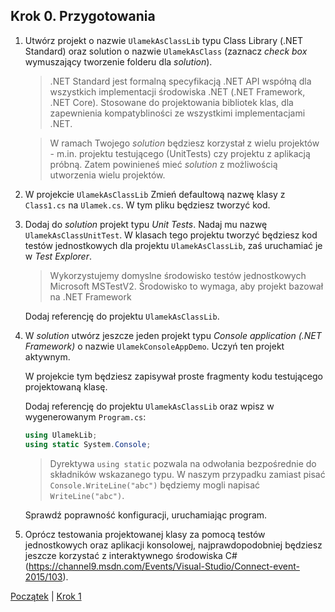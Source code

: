 ## Krok 0. Przygotowania ##

1. Utwórz projekt o nazwie `UlamekAsClassLib` typu Class Library (.NET Standard) 
   oraz solution o nazwie `UlamekAsClass` 
   (zaznacz _check box_ wymuszający tworzenie folderu dla _solution_).
    > .NET Standard jest formalną specyfikacją .NET API współną 
    > dla wszystkich implementacji środowiska .NET 
    > (.NET Framework, .NET Core). 
    > Stosowane do projektowania bibliotek klas, dla zapewnienia
    > kompatybliności ze wszystkimi implementacjami .NET.

    > W ramach Twojego _solution_ będziesz korzystał 
    > z wielu projektów - m.in. projektu testującego (UnitTests) 
    > czy projektu z aplikacją próbną. 
    > Zatem powinieneś mieć _solution_ z możliwością 
    > utworzenia wielu projektów.

2. W projekcie `UlamekAsClassLib` Zmień defaultową nazwę klasy z `Class1.cs` 
   na `Ulamek.cs`. W tym pliku będziesz tworzyć kod.

3. Dodaj do _solution_ projekt typu *Unit Tests*. 
   Nadaj mu nazwę `UlamekAsClassUnitTest`. 
   W klasach tego projektu tworzyć będziesz kod testów jednostkowych
   dla projektu `UlamekAsClassLib`, zaś uruchamiać je w _Test Explorer_.
   > Wykorzystujemy domyslne środowisko testów jednostkowych Microsoft MSTestV2.
   > Środowisko to wymaga, aby projekt bazował na .NET Framework

   Dodaj referencję do projektu `UlamekAsClassLib`.

4. W _solution_ utwórz jeszcze jeden projekt typu _Console application (.NET Framework)_
   o nazwie `UlamekConsoleAppDemo`. Uczyń ten projekt aktywnym.

   W projekcie tym będziesz zapisywał proste fragmenty kodu 
   testującego projektowaną klasę.

   Dodaj referencję do projektu `UlamekAsClassLib` oraz wpisz w wygenerowanym
   `Program.cs`:
   ````csharp
   using UlamekLib;
   using static System.Console;
   ````
    > Dyrektywa `using static` pozwala na odwołania bezpośrednie do składników
    > wskazanego typu. W naszym przypadku zamiast pisać `Console.WriteLine("abc")` 
    > będziemy mogli napisać `WriteLine("abc")`.

   Sprawdź poprawność konfiguracji, uruchamiając program.

5. Oprócz testowania projektowanej klasy za pomocą testów jednostkowych
   oraz aplikacji konsolowej, najprawdopodobniej będziesz jeszcze korzystać 
   z interaktywnego środowiska C# (https://channel9.msdn.com/Events/Visual-Studio/Connect-event-2015/103).


[Początek](Readme.md) | [Krok 1](step01.md)


